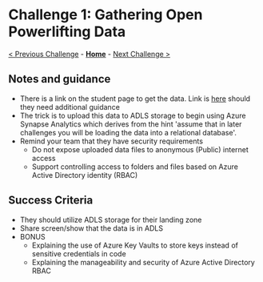 # Challenge 1: Gathering Open Powerlifting Data

[< Previous Challenge](./00-prereqs.md) - **[Home](../README.md)** - [Next Challenge >](./02-load-data.md)

## Notes and guidance

- There is a link on the student page to get the data. Link is [here](https://github.com/sstangl/openpowerlifting-static/raw/gh-pages/openpowerlifting-latest.zip) should they need additional guidance 
- The trick is to upload this data to ADLS storage to begin using Azure Synapse Analytics which derives from the hint 'assume that in later challenges you will be loading the data into a relational database'.
- Remind your team that they have security requirements
  - Do not expose uploaded data files to anonymous (Public) internet access
  - Support controlling access to folders and files based on Azure Active Directory identity (RBAC)

## Success Criteria

- They should utilize ADLS storage for their landing zone
- Share screen/show that the data is in ADLS
- BONUS
  - Explaining the use of Azure Key Vaults to store keys instead of sensitive credentials in code
  - Explaining the manageability and security of Azure Active Directory RBAC
